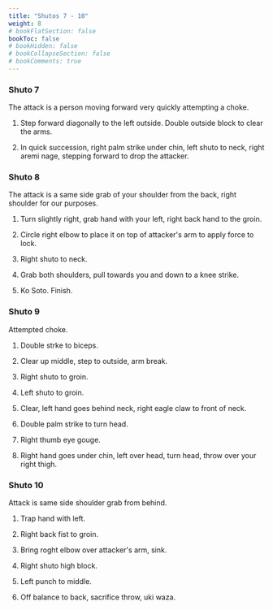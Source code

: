```yaml
---
title: "Shutos 7 - 10"
weight: 8
# bookFlatSection: false
bookToc: false
# bookHidden: false
# bookCollapseSection: false
# bookComments: true
---
```

### Shuto 7
The attack is a person moving forward very quickly attempting a choke.

1.  Step forward diagonally to the left outside.  Double outside
block to clear the arms.

2.  In quick succession, right palm strike under chin, left
shuto to neck, right aremi nage, stepping forward to drop the attacker.

### Shuto 8
The attack is a same side grab of your shoulder from the back,
right shoulder for our purposes.

1.  Turn slightly right, grab hand with your left, right back hand to the groin.

2.  Circle right elbow to place it on top of attacker's arm to apply force to 
lock. 

3.  Right shuto to neck.

4.  Grab both shoulders, pull towards you and down to a knee strike.

5.  Ko Soto.  Finish.

### Shuto 9
Attempted choke.

1.  Double strke to biceps.

2.  Clear up middle, step to outside, arm break.

3.  Right shuto to groin.

4.  Left shuto to groin.

5.  Clear, left hand goes behind neck, right eagle claw 
to front of neck.  

6.  Double palm strike to turn head.

7.  Right thumb eye gouge.

8.  Right hand goes under chin, left over head,
turn head, throw over your right thigh.

### Shuto 10
Attack is same side shoulder grab from behind.

1.  Trap hand with left.

2.  Right back fist to groin.

3.  Bring roght elbow over attacker's arm, sink.

4.  Right shuto high block.

5.  Left punch to middle.

6.  Off balance to back, sacrifice throw, uki waza.   
